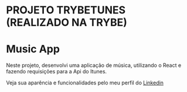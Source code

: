 # PROJETO TRYBETUNES (REALIZADO NA TRYBE)

<h1>Music App</h1>

<p>Neste projeto, desenvolvi uma aplicação de música, utilizando o React e fazendo requisições para a Api do Itunes.</p>

<p>Veja sua aparência e funcionalidades pelo meu perfil do <a href='https://www.linkedin.com/feed/update/urn:li:activity:6989273347972820992/'>Linkedin</a></p>



